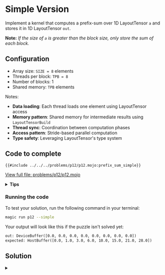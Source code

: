 # Simple Version

Implement a kernel that computes a prefix-sum over 1D LayoutTensor `a` and stores it in 1D LayoutTensor `out`.

**Note:** _If the size of `a` is greater than the block size, only store the sum of each block._

## Configuration
- Array size: `SIZE = 8` elements
- Threads per block: `TPB = 8`
- Number of blocks: 1
- Shared memory: `TPB` elements

Notes:
- **Data loading**: Each thread loads one element using LayoutTensor access
- **Memory pattern**: Shared memory for intermediate results using `LayoutTensorBuild`
- **Thread sync**: Coordination between computation phases
- **Access pattern**: Stride-based parallel computation
- **Type safety**: Leveraging LayoutTensor's type system

## Code to complete

```mojo
{{#include ../../../problems/p12/p12.mojo:prefix_sum_simple}}
```
<a href="{{#include ../_includes/repo_url.md}}/blob/main/problems/p12/p12.mojo" class="filename">View full file: problems/p12/p12.mojo</a>

<details>
<summary><strong>Tips</strong></summary>

<div class="solution-tips">

1. Load data into `shared[local_i]`
2. Use `offset = 1` and double it each step
3. Add elements where `local_i >= offset`
4. Call `barrier()` between steps
</div>
</details>

### Running the code

To test your solution, run the following command in your terminal:

```bash
magic run p12 --simple
```

Your output will look like this if the puzzle isn't solved yet:
```txt
out: DeviceBuffer([0.0, 0.0, 0.0, 0.0, 0.0, 0.0, 0.0, 0.0])
expected: HostBuffer([0.0, 1.0, 3.0, 6.0, 10.0, 15.0, 21.0, 28.0])
```

## Solution

<details class="solution-details">
<summary></summary>

```mojo
{{#include ../../../solutions/p12/p12.mojo:prefix_sum_simple_solution}}
```

<div class="solution-explanation">

The parallel (inclusive) prefix-sum algorithm works as follows:

### Setup & Configuration
- `TPB` (Threads Per Block) = 8
- `SIZE` (Array Size) = 8

### Thread Mapping
- `thread_idx.x`: \\([0, 1, 2, 3, 4, 5, 6, 7]\\) (`local_i`)
- `block_idx.x`: \\([0, 0, 0, 0, 0, 0, 0, 0]\\)
- `global_i`: \\([0, 1, 2, 3, 4, 5, 6, 7]\\) (`block_idx.x * TPB + thread_idx.x`)

### Initial Load to Shared Memory
```txt
Threads:      T₀   T₁   T₂   T₃   T₄   T₅   T₆   T₇
Input array:  [0    1    2    3    4    5    6    7]
shared:       [0    1    2    3    4    5    6    7]
               ↑    ↑    ↑    ↑    ↑    ↑    ↑    ↑
              T₀   T₁   T₂   T₃   T₄   T₅   T₆   T₇
```

### Offset = 1: First Parallel Step
Active threads: \\(T_1 \ldots T_7\\) (where `local_i ≥ 1`)
```txt
Before:      [0    1    2    3    4    5    6    7]
Add:              +0   +1   +2   +3   +4   +5   +6
                   |    |    |    |    |    |    |
Result:      [0    1    3    6    7    9    11   13]
                   ↑    ↑    ↑    ↑    ↑    ↑    ↑
                  T₁   T₂   T₃   T₄   T₅   T₆   T₇
```

### Offset = 2: Second Parallel Step
Active threads: \\(T_2 \ldots T_7\\) (where `local_i ≥ 2`)
```txt
Before:      [0    1    3    6    7    9    11   13]
Add:                   +0   +1   +3   +6   +7   +9
                        |    |    |    |    |    |
Result:      [0    1    3    7    10   15   18   22]
                        ↑    ↑    ↑    ↑    ↑    ↑
                       T₂   T₃   T₄   T₅   T₆   T₇
```

### Offset = 4: Third Parallel Step
Active threads: \\(T_4 \ldots T_7\\) (where `local_i ≥ 4`)
```txt
Before:      [0    1    3    7    10   15   18   22]
Add:                              +0   +1   +3   +7
                                  |    |    |    |
Result:      [0    1    3    7    10   16   21   28]
                                  ↑    ↑    ↑    ↑
                                  T₄   T₅   T₆   T₇
```

### Final Write to Output
```txt
Threads:      T₀   T₁   T₂   T₃   T₄   T₅   T₆   T₇
global_i:     0    1    2    3    4    5    6    7
out[]:       [0    1    3    7    10   16   21   28]
              ↑    ↑    ↑    ↑    ↑    ↑    ↑    ↑
              T₀   T₁   T₂   T₃   T₄   T₅   T₆   T₇
```

### Thread-by-Thread Execution

**\\(T_0\\) (`local_i=0`):**
- Loads `shared[0] = 0`
- Never adds (`local_i < offset` always)
- Writes `out[0] = 0`

**\\(T_1\\) (`local_i=1`):**
- Loads `shared[1] = 1`
- `offset=1`: adds `shared[0]` → 1
- `offset=2,4`: no action (`local_i < offset`)
- Writes `out[1] = 1`

**\\(T_2\\) (`local_i=2`):**
- Loads `shared[2] = 2`
- `offset=1`: adds `shared[1]` → 3
- `offset=2`: adds `shared[0]` → 3
- `offset=4`: no action
- Writes `out[2] = 3`

**\\(T_3\\) (`local_i=3`):**
- Loads `shared[3] = 3`
- `offset=1`: adds `shared[2]` → 6
- `offset=2`: adds `shared[1]` → 7
- `offset=4`: no action
- Writes `out[3] = 7`

**\\(T_4\\) (`local_i=4`):**
- Loads `shared[4] = 4`
- `offset=1`: adds `shared[3]` → 7
- `offset=2`: adds `shared[2]` → 10
- `offset=4`: adds `shared[0]` → 10
- Writes `out[4] = 10`

**\\(T_5\\) (`local_i=5`):**
- Loads `shared[5] = 5`
- `offset=1`: adds `shared[4]` → 9
- `offset=2`: adds `shared[3]` → 15
- `offset=4`: adds `shared[1]` → 16
- Writes `out[5] = 16`

**\\(T_6\\) (`local_i=6`):**
- Loads `shared[6] = 6`
- `offset=1`: adds `shared[5]` → 11
- `offset=2`: adds `shared[4]` → 18
- `offset=4`: adds `shared[2]` → 21
- Writes `out[6] = 21`

**\\(T_7\\) (`local_i=7`):**
- Loads `shared[7] = 7`
- `offset=1`: adds `shared[6]` → 13
- `offset=2`: adds `shared[5]` → 22
- `offset=4`: adds `shared[3]` → 28
- Writes `out[7] = 28`

The solution ensures correct synchronization between phases using `barrier()` and handles array bounds checking with `if global_i < size`. The final result produces the inclusive prefix sum where each element \\(i\\) contains \\(\sum_{j=0}^{i} a[j]\\).
</div>
</details>
